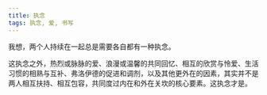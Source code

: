 ```yaml
---
title: 执念
tags: 执念, 爱, 书写
---
```



我想，两个人持续在一起总是需要各自都有一种执念。

这执念之外，热烈或脉脉的爱、浪漫或温馨的共同回忆、相互的欣赏与怜爱、生活习惯的相熟与互补、弗洛伊德的促进和调剂，以及其他更外在的因素，其实并不是两人相互扶持、相互包容，共同度过内在和外在关坎的核心要素。这执念才是。

